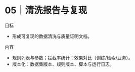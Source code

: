 # 05｜清洗报告与复现

目标
- 形成可复现的数据清洗与质量证明文档。

内容
- 规则列表与参数；拦截率统计；效果对比（训练/检索/业务）。
- 版本化：数据集版本、规则版本、脚本与运行日志。

